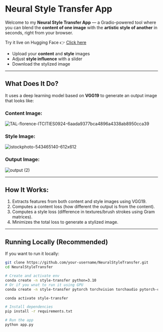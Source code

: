 # Neural Style Transfer App

Welcome to my **Neural Style Transfer App** — a Gradio-powered tool where you can blend the **content of one image** with the **artistic style of another** in seconds, right from your browser.

Try it live on Hugging Face 👉 [Click here](https://huggingface.co/spaces/BroodHoney/NeuralStyleTransfer)
- Upload your **content** and **style** images
- Adjust **style influence** with a slider
- Download the stylized image

---

## What Does It Do?

It uses a deep learning model based on **VGG19** to generate an output image that looks like:

### Content Image:
![TAL-florence-ITCITIES0924-6aada9377bca4896a4338ab8950cca39](https://github.com/user-attachments/assets/1e61875f-ae0b-489e-af15-91065b80e238)
### Style Image:
![istockphoto-543465140-612x612](https://github.com/user-attachments/assets/dca2761f-3bd2-46d3-a5d8-e3d0c3acfaf1)
### Output Image:
![output (2)](https://github.com/user-attachments/assets/41b21b18-7393-44cd-a863-e2e90373e283)

---

## How It Works:

1. Extracts features from both content and style images using VGG19.
2. Computes a content loss (how different the output is from the content).
3. Computes a style loss (difference in textures/brush strokes using Gram matrices).
4. Minimizes the total loss to generate a stylized image.

---

## Running Locally (Recommended)

If you want to run it locally:

```bash
git clone https://github.com/your-username/NeuralStyleTransfer.git
cd NeuralStyleTransfer

# Create and activate env
conda create -n style-transfer python=3.10
# Or if you wnat to run it using GPU
conda create -n style-transfer pytorch torchvision torchaudio pytorch-cuda=11.8 -c pytorch -c nvidia

conda activate style-transfer

# Install dependencies
pip install -r requirements.txt

# Run the app
python app.py
```

